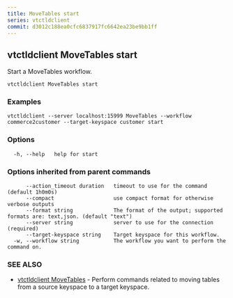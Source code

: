 ```yaml
---
title: MoveTables start
series: vtctldclient
commit: d3012c188ea0cfc6837917fc6642ea23be9bb1ff
---
```

## vtctldclient MoveTables start

Start a MoveTables workflow.

```
vtctldclient MoveTables start
```

### Examples

```
vtctldclient --server localhost:15999 MoveTables --workflow commerce2customer --target-keyspace customer start
```

### Options

```
  -h, --help   help for start
```

### Options inherited from parent commands

```
      --action_timeout duration   timeout to use for the command (default 1h0m0s)
      --compact                   use compact format for otherwise verbose outputs
      --format string             The format of the output; supported formats are: text,json. (default "text")
      --server string             server to use for the connection (required)
      --target-keyspace string    Target keyspace for this workflow.
  -w, --workflow string           The workflow you want to perform the command on.
```

### SEE ALSO

* [vtctldclient MoveTables](./vtctldclient_movetables/)	 - Perform commands related to moving tables from a source keyspace to a target keyspace.

